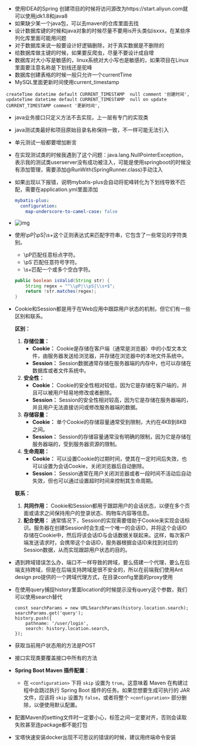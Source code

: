 * 使用IDEA的Spring 创建项目的时候将访问源改为https://start.aliyun.com就可以使用jdk1.8和java8
* 如果缺少某一个java包，可以去maven的仓库里面去找
* 设计数据库键的时候和java对象的时候尽量不要用is开头类似isxxx，在某些序列化库里面可能用问题
* 对于数据库来说一般要设计好逻辑删除，对于真实数据是不删除的
* 给数据库做主键的时候，如果要反爬虫，尽量不要设计成自增
* 数据库对大小写是敏感的，linux系统对大小写也是敏感的，如果项目在Linux里面要注意名称是下划线还是驼峰
* 数据库创建表格的时候一般只允许一个currentTime
* MySQL里面更新时间使用current_timestamp

```mysql
createTime datetime default CURRENT_TIMESTAMP  null comment '创建时间',
updateTime datetime default CURRENT_TIMESTAMP  null on update CURRENT_TIMESTAMP comment '更新时间',
```

* java业务接口只定义方法不去实现，上一层有专门的实现类

* java测试类最好和项目原始目录名称保持一致，不一样可能无法引入

* 单元测试一般都要增加断言

* 在实现测试类的时候我遇到了这个问题：java.lang.NullPointerException，表示我的测试类userserver没有成功被注入，可能是使用springboot的时候没有添加管理，需要添加@RunWith(SpringRunner.class)手动注入

* 如果出现以下报错，说明mybatis-plus会自动将驼峰转化为下划线导致不匹配，需要在application.yml里面添加

  ```yaml
  mybatis-plus:
    configuration:
      map-underscore-to-camel-case: false
  ```

* ![img](https://cdn.nlark.com/yuque/0/2022/png/25430380/1647166487508-56c5d32e-190c-437d-8854-4e19e770d281.png?x-oss-process=image%2Fformat%2Cwebp)

* 使用\pP|\pS|\s+这个正则表达式来匹配字符串，它包含了一些常见的字符类别。

  - \pP匹配任意标点字符。
  - \pS`匹配任意符号字符。
  - \s+匹配一个或多个空白字符。

  ```java
  public boolean isValid(String str) {
      String regex = "^\\pP|\\pS|\\s+$";
      return !str.matches(regex);
  }
  ```

* Cookie和Session都是用于在Web应用中跟踪用户状态的机制，但它们有一些区别和联系。

  **区别：**

  1. **存储位置：**
     - **Cookie：** Cookie是存储在客户端（通常是浏览器）中的小型文本文件，由服务器发送给浏览器，并存储在浏览器中的本地文件系统中。
     - **Session：** Session数据通常存储在服务器端的内存中，也可以存储在数据库或者文件系统中。
  2. **安全性：**
     - **Cookie：** Cookie的安全性相对较低，因为它是存储在客户端的，并且可以被用户轻易地修改或者删除。
     - **Session：** Session的安全性相对较高，因为它是存储在服务器端的，并且用户无法直接访问或修改服务器端的数据。
  3. **存储容量：**
     - **Cookie：** 单个Cookie的存储容量通常受到限制，大约在4KB到8KB之间。
     - **Session：** Session的存储容量通常没有明确的限制，因为它是存储在服务器端的，受到服务器资源的限制。
  4. **生命周期：**
     - **Cookie：** 可以设置Cookie的过期时间，使其在一定时间后失效，也可以设置为会话Cookie，关闭浏览器后自动删除。
     - **Session：** Session通常在用户关闭浏览器或者一段时间不活动后自动失效，但也可以通过设置超时时间来控制其生命周期。

  **联系：**

  1. **共同作用：** Cookie和Session都用于跟踪用户的会话状态，以便在多个页面或请求之间保持用户的登录状态、购物车内容等信息。
  2. **配合使用：** 通常情况下，Session的实现需要借助于Cookie来实现会话标识。服务器在创建Session时会生成一个唯一的会话ID，并将这个会话ID存储在Cookie中，然后将该会话ID与会话数据关联起来。这样，每次客户端发送请求时，会携带这个会话ID，服务器根据会话ID来找到对应的Session数据，从而实现跟踪用户状态的目的。

* 遇到跨域错误怎么办，端口不一样导致的跨域，要么搭建一个代理，要么在后端支持跨域，但是在后端支持跨域是很不安全的，所以在前端我们使用Ant design pro提供的一个跨域代理方式，在目录config里面的proxy使用

* 在使用query捕捉history里面location的时候提示没有query这个参数，我们可以使用search替代

  ```tsx
  const searchParams = new URLSearchParams(history.location.search);
  searchParams.get('query');
  history.push({
      pathname: '/user/login',
      search: history.location.search,
  });
  ```

* 获取当前用户状态用的方法是POST

* 接口实现类要覆盖接口中所有的方法

* **Spring Boot Maven 插件配置**：

  - 在 `<configuration>` 下将 `skip` 设置为 `true`。这意味着 Maven 在构建过程中会跳过执行 Spring Boot 插件的任务。如果您想要生成可执行的 JAR 文件，应该将 `skip` 设置为 `false`，或者将整个 `<configuration>` 部分删除，以便使用默认配置。

* 配置Maven的setting文件时一定要小心，标签之间一定要对齐，否则会读取失败甚至连package都不能打包

* 宝塔快速安装docker出现不可思议的错误的时候，建议用终端命令安装
